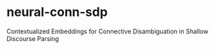 # neural-conn-sdp
Contextualized Embeddings for Connective Disambiguation in Shallow Discourse Parsing
